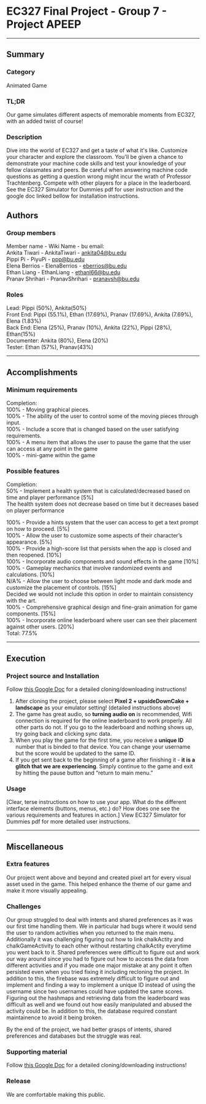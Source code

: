 # EC327 Final Project - Group 7 - Project APEEP
---
## Summary
### Category
Animated Game

### TL;DR
Our game simulates different aspects of memorable moments from EC327, with an added twist of course!

### Description
Dive into the world of EC327 and get a taste of what it's like. Customize your character and explore the classroom. You'll be given a chance to demonstrate your machine code skills and test your knowledge of your fellow classmates and peers. Be careful when answering machine code questions as getting a question wrong might incur the wrath of Professor Trachtenberg. Compete with other players for a place in the leaderboard. See the EC327 Simulator for Dummies pdf for user instruction and the google doc linked bellow for installation instructions. 

## Authors
### Group members
Member name - Wiki Name - bu email:  
Ankita Tiwari   - AnkitaTiwari      - ankita04@bu.edu  
Pippi Pi        - PiyuPi            - ppp@bu.edu   
Elena Berrios   - ElenaBerrios      - eberrios@bu.edu  
Ethan Liang     - EthanLiang        - ethanl66@bu.edu  
Pranav Shrihari - PranavShrihari    - pranavsh@bu.edu  

### Roles
Lead: Pippi (50%), Ankita(50%)  
Front End: Pippi (55.1%), Ethan (17.69%), Pranav (17.69%), Ankita (7.69%), Elena (1.83%)  
Back End: Elena (25%), Pranav (10%), Ankita (22%), Pippi (28%), Ethan(15%)  
Documenter:	Ankita (80%), Elena (20%)  
Tester: Ethan (57%), Pranav(43%)  

---
## Accomplishments

### Minimum requirements

Completion:  
100% - Moving graphical pieces.  
100% - The ability of the user to control some of the moving pieces through input.  
100% - Include a score that is changed based on the user satisfying requirements.  
100% - A menu item that allows the user to pause the game that the user can access at any point in the game  
100% - mini-game within the game  



### Possible features


Completion:  
50% - Implement a health system that is calculated/decreased based on time and player performance [5%]  
    The health system does not decrease based on time but it decreases based on player performance
    
100% - Provide a hints system that the user can access to get a text prompt on how to proceed. [5%]  
100% - Allow the user to customize some aspects of their character’s appearance. [5%]  
100% - Provide a high-score list that persists when the app is closed and then reopened. [10%]  
100% - Incorporate audio components and sound effects in the game [10%]  
100% - Gameplay mechanics that involve randomized events and calculations. [10%]  
N/A% - Allow the user to choose between light mode and dark mode and customize the placement of controls. [15%]  
    Decided we would not include this option in order to maintain consistency with the art.  
100% - Comprehensive graphical design and fine-grain animation for game components. [15%]  
100% - Incorporate online leaderboard where user can see their placement against other users. [20%]  
                                                                    Total: 77.5%  

---
## Execution

### Project source and Installation
Follow [this Google Doc](https://docs.google.com/document/d/1GzOz6lCIO9-j1esVCNZ64J18vl1_PMV1DgRqveJSo84/edit?usp=sharing) for a detailed cloning/downloading instructions!

1. After cloning the project, please select ****Pixel 2 + upsideDownCake + landscape**** as your emulator setting! (detailed instructions above)  
2. The game has great audio, so ****turning audio on**** is recommended, 
Wifi connection is required for the online leaderboard to work properly. All other parts do not. If you go to the leaderboard and nothing shows up, try going back and clicking sync data.  
3. When you play the game for the first time, you receive a ****unique ID**** number that is binded to that device. You can change your username but the score would be updated to the same ID.  
4. If you get sent back to the beginning of a game after finishing it - ****it is a glitch that we are experiencing****. Simply continue to the game and exit by hitting the pause button and “return to main menu.”  

### Usage
[Clear, terse instructions on how to use your app.  What do the different interface elements (buttons, menus, etc.) do?  How does one see the various requirements and features in action.]
View EC327 Simulator for Dummies pdf for more detailed user instructions. 




---
## Miscellaneous

### Extra features
Our project went above and beyond and created pixel art for every visual asset used in the game. This helped enhance the theme of our game and make it more visually appealing. 

### Challenges
Our group struggled to deal with intents and shared preferences as it was our first time handling them. We in particular had bugs where it would send the user to random activities when you returned to the main menu. Additionally it was challenging figuring out how to link chalkActity and chalkGameActivity to each other without restarting chalkActity everytime you went back to it. Shared preferences were difficult to figure out and work our way around since you had to figure out how to access the data from different activities and if you made one major mistake at any point it often persisted even when you tried fixing it including recloning the project. 
In addition to this, the firebase was extremely difficult to figure out and implement and finding a way to implement a unique ID instead of using the username since two usernames could have updated the same scores. Figuring out the hashmaps and retrieving data from the leaderboard was difficult as well and we found out how easily manipulated and abused the activity could be. In addition to this, the database required constant maintainence to avoid it being broken. 

By the end of the project, we had better grasps of intents, shared preferences and databases but the struggle was real. 

### Supporting material
Follow [this Google Doc](https://docs.google.com/document/d/1GzOz6lCIO9-j1esVCNZ64J18vl1_PMV1DgRqveJSo84/edit?usp=sharing) for a detailed cloning/downloading instructions!

### Release
We are comfortable making this public. 

